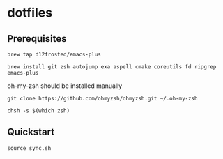 # dotfiles

## Prerequisites

```
brew tap d12frosted/emacs-plus

brew install git zsh autojump exa aspell cmake coreutils fd ripgrep emacs-plus
```

oh-my-zsh should be installed manually

```
git clone https://github.com/ohmyzsh/ohmyzsh.git ~/.oh-my-zsh

chsh -s $(which zsh)
```

## Quickstart

```
source sync.sh
```
